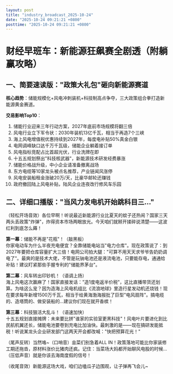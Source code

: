 ```yaml
---
layout: post
title: "industry_broadcast_2025-10-24"
date: "2025-10-24 09:21:21 +0800"
posttime: "2025-10-24 09:21:21 +0800"
---
```


# 财经早班车：新能源狂飙赛全剧透（附躺赢攻略）

## 一、简要速读版："政策大礼包"砸向新能源赛道

**核心趋势**：储能规模化+风电冲刺装机+科技制高点争夺，三大政策组合拳打造新能源黄金赛道。

**交易影响Top10**：
1. 储能行业迎来三年行动方案，2027年底前市场规模将翻三倍
2. 风电行业立下军令状：2030年装机13亿千瓦，相当于再造7个三峡
3. 海上风电增值税优惠持续到2027年，每度电补贴50%真金白银
4. 电网调峰缺口达千万千瓦级，储能企业躺着接订单
5. 风电指标竞配占比首超光伏，行业洗牌在即
6. 十五五规划祭出"科技核武器"，新能源技术研发经费暴涨
7. 储能价格战升级，中小企业请准备撤离战场
8. 东方电缆等10家龙头被点名推荐，产业链闻风涨停
9. 风电安装船租金涨破20万/天，比豪华邮轮还赚钱
10. 政府撤回陆上风电补贴，陆风企业连夜改行修风车乐园

## 二、详细口播版："当风力发电机开始跳科目三..."

（轻松开场音效）各位早啊！听说最近新能源行业比夏天的蚊子还热闹？国家三天两头丢政策"炸弹"，炸得资本市场两眼放光。今天咱们就掰开揉碎说清楚——这波红利到底怎么薅！

**第一幕**：储能不再是"花瓶"！（敲黑板）  
你家电动车为什么半夜充电便宜？全靠储能电站当"电力仓库"。现在政策说了：到2027年要把仓库容量扩大三倍！电网公司拍大腿："可算不用天天求爷爷告奶奶调电了"。最爽的是技术大佬，不管是玩钠电池还是液流电池，只要能存电，通通给补贴！建议盯紧那些手握专利的"储能界茅台"。

**第二幕**：风车转出印钞机！（语调上扬）  
海上风电这次赢麻了！国家直接发话："造1度电返半价税"，这比直播带货还划算。为啥这么宠？因为造海上风电机组比《流浪地球》里造行星发动机还烧钱！现在要求每年新增1500万千瓦，相当于给黄海渤海报批了巨型"电风扇阵"。搞电缆的、造塔筒的、做安装船的...建议你们现在就开香槟！

**第三幕**：科技狠活大乱斗！（语速加快）  
十五五规划直接摊牌：未来要比拼"谁家的实验室更黑科技"！风电叶片要进化到比民航机翼还长，储能电池要卷到充电比加油快。最刺激的是——现在搞研发能抵税！听说某龙头企业研发部门这两天开会都改喊："快把预算花光！"

（尾声反转）当然咯~（口哨音）韭菜们别急着ALL IN！政策落地可能比你家装修工期还拖沓，原材料涨价比猪肉还疯。记住：当菜场大妈都开始聊风电股的时候...（压低声音）就是你该去海南度假的信号！

（收尾音效）新能源这场大戏，咱们边嗑瓜子边围观，让子弹再飞会儿~
